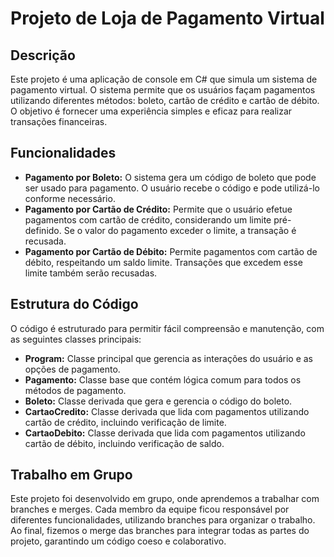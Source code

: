 # Projeto de Loja de Pagamento Virtual

## Descrição

Este projeto é uma aplicação de console em C# que simula um sistema de pagamento virtual. O sistema permite que os usuários façam pagamentos utilizando diferentes métodos: boleto, cartão de crédito e cartão de débito. O objetivo é fornecer uma experiência simples e eficaz para realizar transações financeiras.

## Funcionalidades

- **Pagamento por Boleto:** O sistema gera um código de boleto que pode ser usado para pagamento. O usuário recebe o código e pode utilizá-lo conforme necessário.
- **Pagamento por Cartão de Crédito:** Permite que o usuário efetue pagamentos com cartão de crédito, considerando um limite pré-definido. Se o valor do pagamento exceder o limite, a transação é recusada.
- **Pagamento por Cartão de Débito:** Permite pagamentos com cartão de débito, respeitando um saldo limite. Transações que excedem esse limite também serão recusadas.

## Estrutura do Código

O código é estruturado para permitir fácil compreensão e manutenção, com as seguintes classes principais:

- **Program:** Classe principal que gerencia as interações do usuário e as opções de pagamento.
- **Pagamento:** Classe base que contém lógica comum para todos os métodos de pagamento.
- **Boleto:** Classe derivada que gera e gerencia o código do boleto.
- **CartaoCredito:** Classe derivada que lida com pagamentos utilizando cartão de crédito, incluindo verificação de limite.
- **CartaoDebito:** Classe derivada que lida com pagamentos utilizando cartão de débito, incluindo verificação de saldo.

## Trabalho em Grupo

Este projeto foi desenvolvido em grupo, onde aprendemos a trabalhar com branches e merges. Cada membro da equipe ficou responsável por diferentes funcionalidades, utilizando branches para organizar o trabalho. Ao final, fizemos o merge das branches para integrar todas as partes do projeto, garantindo um código coeso e colaborativo.
